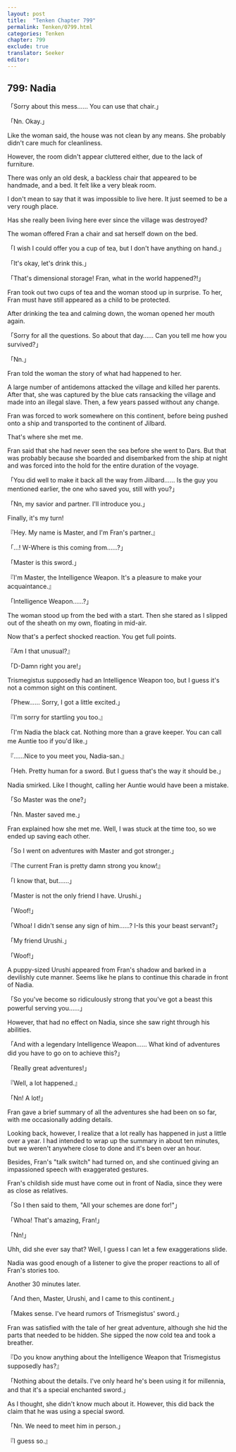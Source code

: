 ```yaml
---
layout: post
title:  "Tenken Chapter 799"
permalink: Tenken/0799.html
categories: Tenken
chapter: 799
exclude: true
translator: Seeker
editor: 
---
```

<h2 id="ch799">799: Nadia</h2>

<p>「Sorry about this mess…… You can use that chair.」</p>
<p>「Nn. Okay.」</p>

<p>Like the woman said, the house was not clean by any means. She probably didn't care much for cleanliness.</p>

<p>However, the room didn't appear cluttered either, due to the lack of furniture.</p>

<p>There was only an old desk, a backless chair that appeared to be handmade, and a bed. It felt like a very bleak room.</p>

<p>I don't mean to say that it was impossible to live here. It just seemed to be a very rough place.</p>

<p>Has she really been living here ever since the village was destroyed?</p>

<p>The woman offered Fran a chair and sat herself down on the bed.</p>

<p>「I wish I could offer you a cup of tea, but I don't have anything on hand.」</p>
<p>「It's okay, let's drink this.」</p>
<p>「That's dimensional storage! Fran, what in the world happened?!」</p>

<p>Fran took out two cups of tea and the woman stood up in surprise. To her, Fran must have still appeared as a child to be protected.</p>

<p>After drinking the tea and calming down, the woman opened her mouth again.</p>

<p>「Sorry for all the questions. So about that day…… Can you tell me how you survived?」</p>
<p>「Nn.」</p>

<p>Fran told the woman the story of what had happened to her.</p>

<p>A large number of antidemons attacked the village and killed her parents. After that, she was captured by the blue cats ransacking the village and made into an illegal slave. Then, a few years passed without any change.</p>

<p>Fran was forced to work somewhere on this continent, before being pushed onto a ship and transported to the continent of Jilbard.</p>

<p>That's where she met me.</p>

<p>Fran said that she had never seen the sea before she went to Dars. But that was probably because she boarded and disembarked from the ship at night and was forced into the hold for the entire duration of the voyage.</p>

<p>「You did well to make it back all the way from Jilbard…… Is the guy you mentioned earlier, the one who saved you, still with you?」</p>
<p>「Nn, my savior and partner. I'll introduce you.」</p>

<p>Finally, it's my turn!</p>

<p>『Hey. My name is Master, and I'm Fran's partner.』</p>
<p>「…! W-Where is this coming from……?」</p>
<p>「Master is this sword.」</p>
<p>『I'm Master, the Intelligence Weapon. It's a pleasure to make your acquaintance.』</p>
<p>「Intelligence Weapon……?」</p>

<p>The woman stood up from the bed with a start. Then she stared as I slipped out of the sheath on my own, floating in mid-air.</p>

<p>Now that's a perfect shocked reaction. You get full points.</p>

<p>『Am I that unusual?』</p>
<p>「D-Damn right you are!」</p>

<p>Trismegistus supposedly had an Intelligence Weapon too, but I guess it's not a common sight on this continent.</p>

<p>「Phew…… Sorry, I got a little excited.」</p>
<p>『I'm sorry for startling you too.』</p>
<p>「I'm Nadia the black cat. Nothing more than a grave keeper. You can call me Auntie too if you'd like.」</p>
<p>『……Nice to you meet you, Nadia-san.』</p>
<p>「Heh. Pretty human for a sword. But I guess that's the way it should be.」</p>

<p>Nadia smirked. Like I thought, calling her Auntie would have been a mistake.</p>

<p>「So Master was the one?」</p>
<p>「Nn. Master saved me.」</p>

<p>Fran explained how she met me. Well, I was stuck at the time too, so we ended up saving each other.</p>

<p>「So I went on adventures with Master and got stronger.」</p>
<p>『The current Fran is pretty damn strong you know!』</p>
<p>「I know that, but……」</p>
<p>「Master is not the only friend I have. Urushi.」</p>
<p>「Woof!」</p>
<p>「Whoa! I didn't sense any sign of him……? I-Is this your beast servant?」</p>
<p>「My friend Urushi.」</p>
<p>「Woof!」</p>

<p>A puppy-sized Urushi appeared from Fran's shadow and barked in a devilishly cute manner. Seems like he plans to continue this charade in front of Nadia.</p>

<p>「So you've become so ridiculously strong that you've got a beast this powerful serving you……」</p>

<p>However, that had no effect on Nadia, since she saw right through his abilities.</p>

<p>「And with a legendary Intelligence Weapon…… What kind of adventures did you have to go on to achieve this?」</p>
<p>「Really great adventures!」</p>
<p>『Well, a lot happened.』</p>
<p>「Nn! A lot!」</p>

<p>Fran gave a brief summary of all the adventures she had been on so far, with me occasionally adding details.</p>

<p>Looking back, however, I realize that a lot really has happened in just a little over a year. I had intended to wrap up the summary in about ten minutes, but we weren't anywhere close to done and it's been over an hour.</p>

<p>Besides, Fran's "talk switch" had turned on, and she continued giving an impassioned speech with exaggerated gestures.</p>

<p>Fran's childish side must have come out in front of Nadia, since they were as close as relatives.</p>

<p>「So I then said to them, "All your schemes are done for!"」</p>
<p>「Whoa! That's amazing, Fran!」</p>
<p>「Nn!」</p>

<p>Uhh, did she ever say that? Well, I guess I can let a few exaggerations slide.</p>

<p>Nadia was good enough of a listener to give the proper reactions to all of Fran's stories too.</p>

<p>Another 30 minutes later.</p>

<p>「And then, Master, Urushi, and I came to this continent.」</p>
<p>「Makes sense. I've heard rumors of Trismegistus' sword.」</p>

<p>Fran was satisfied with the tale of her great adventure, although she hid the parts that needed to be hidden. She sipped the now cold tea and took a breather.</p>

<p>『Do you know anything about the Intelligence Weapon that Trismegistus supposedly has?』</p>
<p>「Nothing about the details. I've only heard he's been using it for millennia, and that it's a special enchanted sword.」</p>

<p>As I thought, she didn't know much about it. However, this did back the claim that he was using a special sword.</p>

<p>「Nn. We need to meet him in person.」</p>
<p>『I guess so.』</p>



